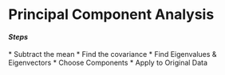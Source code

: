 # Principal Component Analysis

<h4><i> Steps </i></h4>
* Subtract the mean
* Find the covariance
* Find Eigenvalues & Eigenvectors
* Choose Components
* Apply to Original Data

